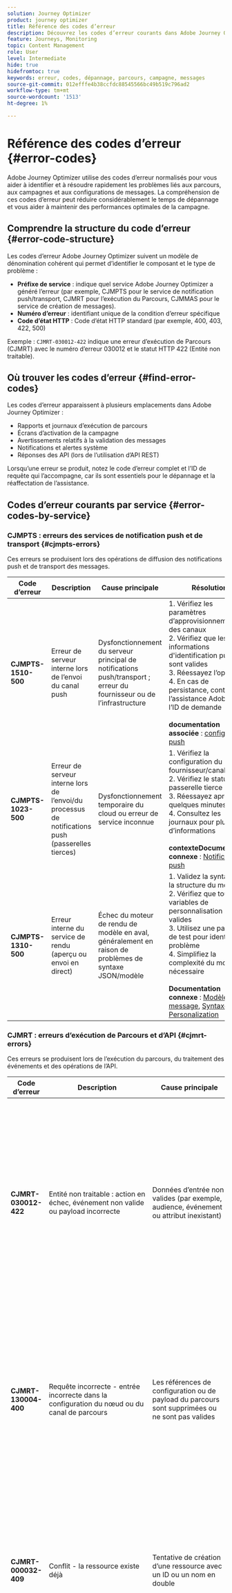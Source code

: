 ```yaml
---
solution: Journey Optimizer
product: journey optimizer
title: Référence des codes d’erreur
description: Découvrez les codes d’erreur courants dans Adobe Journey Optimizer et comment les résoudre
feature: Journeys, Monitoring
topic: Content Management
role: User
level: Intermediate
hide: true
hidefromtoc: true
keywords: erreur, codes, dépannage, parcours, campagne, messages
source-git-commit: 012efffe4b38ccfdc88545566bc49b519c796ad2
workflow-type: tm+mt
source-wordcount: '1513'
ht-degree: 1%

---
```



# Référence des codes d’erreur {#error-codes}

Adobe Journey Optimizer utilise des codes d’erreur normalisés pour vous aider à identifier et à résoudre rapidement les problèmes liés aux parcours, aux campagnes et aux configurations de messages. La compréhension de ces codes d’erreur peut réduire considérablement le temps de dépannage et vous aider à maintenir des performances optimales de la campagne.

## Comprendre la structure du code d’erreur {#error-code-structure}

Les codes d’erreur Adobe Journey Optimizer suivent un modèle de dénomination cohérent qui permet d’identifier le composant et le type de problème :

* **Préfixe de service** : indique quel service Adobe Journey Optimizer a généré l’erreur (par exemple, CJMPTS pour le service de notification push/transport, CJMRT pour l’exécution du Parcours, CJMMAS pour le service de création de messages).
* **Numéro d’erreur** : identifiant unique de la condition d’erreur spécifique
* **Code d’état HTTP** : Code d’état HTTP standard (par exemple, 400, 403, 422, 500)

Exemple : `CJMRT-030012-422` indique une erreur d’exécution de Parcours (CJMRT) avec le numéro d’erreur 030012 et le statut HTTP 422 (Entité non traitable).

## Où trouver les codes d’erreur {#find-error-codes}

Les codes d’erreur apparaissent à plusieurs emplacements dans Adobe Journey Optimizer :

* Rapports et journaux d’exécution de parcours
* Écrans d’activation de la campagne
* Avertissements relatifs à la validation des messages
* Notifications et alertes système
* Réponses des API (lors de l’utilisation d’API REST)

Lorsqu’une erreur se produit, notez le code d’erreur complet et l’ID de requête qui l’accompagne, car ils sont essentiels pour le dépannage et la réaffectation de l’assistance.

## Codes d’erreur courants par service {#error-codes-by-service}

### CJMPTS : erreurs des services de notification push et de transport {#cjmpts-errors}

Ces erreurs se produisent lors des opérations de diffusion des notifications push et de transport des messages.

| Code d’erreur | Description | Cause principale | Résolution |
|------------|-------------|-----------|-----------|
| **CJMPTS-1510-500** | Erreur de serveur interne lors de l’envoi du canal push | Dysfonctionnement du serveur principal de notifications push/transport ; erreur du fournisseur ou de l’infrastructure | &#x200B;1. Vérifiez les paramètres d’approvisionnement des canaux<br/>2. Vérifiez que les informations d&#39;identification push sont valides<br/>3. Réessayez l’opération<br/>4. En cas de persistance, contactez l’assistance Adobe avec l’ID de demande <br/><br/>**documentation associée** : [configuration push](../push/push-configuration.md) |
| **CJMPTS-1023-500** | Erreur de serveur interne lors de l’envoi/du processus de notifications push (passerelles tierces) | Dysfonctionnement temporaire du cloud ou erreur de service inconnue | &#x200B;1. Vérifiez la configuration du fournisseur/canal<br/>2. Vérifiez le statut de la passerelle tierce<br/>3. Réessayez après quelques minutes<br/>4. Consultez les journaux pour plus d’informations <br/><br/>**contexteDocumentation connexe** : [Notifications push](../push/create-push.md) |
| **CJMPTS-1310-500** | Erreur interne du service de rendu (aperçu ou envoi en direct) | Échec du moteur de rendu de modèle en aval, généralement en raison de problèmes de syntaxe JSON/modèle | &#x200B;1. Validez la syntaxe et la structure du modèle<br/>2. Vérifiez que toutes les variables de personnalisation sont valides<br/>3. Utilisez une payload de test pour identifier le problème<br/>4. Simplifiez la complexité du modèle si nécessaire <br/><br/>**Documentation connexe** : [Modèles de message](../content-management/content-templates.md), [Syntaxe Personalization](../personalization/personalization-syntax.md) |

### CJMRT : erreurs d’exécution de Parcours et d’API {#cjmrt-errors}

Ces erreurs se produisent lors de l’exécution du parcours, du traitement des événements et des opérations de l’API.

| Code d’erreur | Description | Cause principale | Résolution |
|------------|-------------|-----------|-----------|
| **CJMRT-030012-422** | Entité non traitable : action en échec, événement non valide ou payload incorrecte | Données d’entrée non valides (par exemple, audience, événement ou attribut inexistant) | &#x200B;1. Vérifiez à nouveau la structure de la payload d’entrée/d’événement<br/>2. Vérifiez que les objets référencés (audiences, jeux de données) existent et sont actifs<br/>3. Vérifiez que tous les champs obligatoires sont présents<br/>4. Testez avec une payload, dont le fonctionnement a été vérifié&#x200B;<br/><br/>**Documentation connexe** : [Dépannage de Parcours &#x200B;](troubleshooting.md), [Configuration des événements](../event/about-events.md) |
| **CJMRT-130004-400** | Requête incorrecte - entrée incorrecte dans la configuration du nœud ou du canal de parcours | Les références de configuration ou de payload du parcours sont supprimées ou ne sont pas valides | &#x200B;1. Vérifiez la configuration du nœud de parcours <br/>2. Vérifiez que toutes les ressources référencées (messages, audiences, actions) existent<br/>3. Correction ou mise à jour des références rompues<br/>4. Reconstruire la configuration du parcours si nécessaire <br/><br/>**Documentation connexe** : [création du Parcours &#x200B;](journey-gs.md), [Actions personnalisées](../action/about-custom-action-configuration.md) |
| **CJMRT-000032-409** | Conflit - la ressource existe déjà | Tentative de création d’une ressource avec un ID ou un nom en double | &#x200B;1. Utilisez des identifiants et des noms uniques pour toutes les ressources<br/>2. Recherchez les ressources existantes avec le même identifiant<br/>3. Supprimer ou renommer des objets en conflit<br/>4. Consultez les conventions de nommage <br/><br/>**documentation connexe** : [versions de Parcours &#x200B;](journey-gs.md#journey-versions) |
| **CJMRT-170016-400** | Requête incorrecte pendant la configuration/prévisualisation du parcours | Dépendance requise manquante ou lien de modèle rompu pour la payload | &#x200B;1. Vérifiez que toutes les ressources requises sont actives<br/>2. Vérifiez que les modèles et les blocs de contenu sont publiés<br/>3. Vérifiez que toutes les dépendances sont correctement liées<br/>4. Consultez les résultats du mode parcours test <br/><br/>**documentation connexe** : [Test des parcours &#x200B;](testing-the-journey.md), [dépendances de Parcours &#x200B;](journey-gs.md) |
| **CJMRT-080608-400** | Requête incorrecte dans le domaine/canal/délégation | Enregistrements DNS requis ou configuration d’e-mail/SMS manquante | &#x200B;1. Configuration DNS complète pour les domaines de messagerie<br/>2. Vérifiez que la délégation des sous-domaines est terminée<br/>3. Exécutez à nouveau les Assistants Configuration<br/>4. Accordez du temps pour la propagation du DNS (jusqu’à 72 heures)<br/><br/>**Documentation connexe** : [Surfaces de canal](../configuration/channel-surfaces.md), [Délégation de sous-domaine](../configuration/delegate-subdomain.md) |
| **CJMRT-110100-500** | Erreur interne sur la payload | Bogue de données/configuration du serveur principal ou configuration non prise en charge | &#x200B;1. Réessayez l’opération<br/>2. Simplifiez la configuration si vous utilisez des fonctionnalités avancées<br/>3. Transmettez-le au support Adobe avec l’identifiant de requête et la payload exacte<br/>4. Recherchez les problèmes connus dans les notes de mise à jour <br/><br/>**documentation connexe** : [Dépannage du Parcours &#x200B;](troubleshooting.md) |

### CJMAS : erreurs du service de création de messages {#cjmmas-errors}

Ces erreurs se produisent lors de la création, de la modification ou de la publication de messages, de préréglages et de contenu.

| Code d’erreur | Description | Cause principale | Résolution |
|------------|-------------|-----------|-----------|
| **CJMMAS-1149-400** | Requête incorrecte lors de l’enregistrement d’un message, d’un préréglage ou d’une variante | Champs obligatoires manquants dans le message ou mauvaise configuration | &#x200B;1. Renseignez tous les champs obligatoires (marqués d’un astérisque)<br/>2. Validez la configuration du message/préréglage<br/>3. Vérifiez les formats et les contraintes des valeurs de champ<br/>4. Consultez les messages de validation dans l’interface utilisateur <br/><br/>**documentation connexe** : [canal e-mail](../email/get-started-email.md), [surfaces de canal](../configuration/channel-surfaces.md) |
| **CJMMAS-2073-422** | Entité impossible à traiter dans la modification du préréglage de message | Erreur de validation, champ non pris en charge ou syntaxe incorrecte | &#x200B;1. Corrigez les erreurs de syntaxe/de champ comme indiqué<br/>2. Comparez-la à une configuration dont le fonctionnement a été vérifié<br/>3. Utilisez la validation de l’interface utilisateur des messages avant d’enregistrer<br/>4. Consultez les exigences de champ dans la documentation <br/><br/>**documentation connexe** : [Préréglages de message](../configuration/channel-surfaces.md), [Paramètres d’e-mail](../email/email-settings.md) |
| **CJMMAS-1300-500** | Erreur interne lors de la création du message | Panne du serveur principal en raison d’un problème d’infrastructure, de contenu volumineux ou d’une interruption de service | &#x200B;1. Simplifiez le modèle/contenu (réduisez la taille/la complexité)<br/>2. Réessayez l’opération<br/>3. Enregistrez le travail de manière incrémentielle<br/>4. Si l’erreur persiste, signalez-le à l’assistance Adobe <br/><br/>**documentation connexe** : [Modèles de contenu](../content-management/content-templates.md) |
| **CJMMAS-2001-200** | Statut de réussite mais bannière d’erreur : lien d’opt-out manquant | Lien de désabonnement obligatoire manquant dans la variante d’e-mail | &#x200B;1. Ajoutez un lien d’exclusion/de désabonnement à toutes les variantes d’e-mail<br/>2. Assurez-vous que le lien est présent dans chaque version <br/> langue 3. Utilisez l’assistant de personnalisation pour insérer un lien d’exclusion<br/>4. Tester toutes les variantes avant la publication <br/><br/>**Documentation connexe** : [Gestion du processus d’opt-out](../privacy/opt-out.md), [Conception d’e-mail](../email/content-from-scratch.md) |
| **CJMMAS-1603-403** | Interdit lors de la mise à jour/publication d’un modèle ou d’un préréglage | L’utilisateur ne dispose pas des autorisations/rôles requis ou l’action n’est pas autorisée dans l’état actuel | &#x200B;1. Vérifiez que l’utilisateur dispose des autorisations appropriées (Gestionnaire des messages, Auteur, etc.)<br/>2. Vérifiez le statut du paramètre prédéfini/du modèle (brouillon, publié, archivé)<br/>3. Demandez l’accès à l’administrateur si nécessaire<br/>4. Consultez les affectations de profils de produit <br/><br/>**documentation connexe** : [Autorisations](../administration/permissions.md), [Contrôle d’accès](../administration/permissions-overview.md) |

### CJMCMP : erreurs de campagne {#cjmcmp-errors}

Ces erreurs se produisent lors de la création, de la configuration et de l’activation de la campagne.

| Code d’erreur | Description | Cause principale | Résolution |
|------------|-------------|-----------|-----------|
| **CJMCMP-2050-400** | Requête incorrecte dans l’activation ou la validation de la campagne | Les références de la campagne ne sont pas valides ou comportent un segment ou une politique manquant | &#x200B;1. Contrôlez toutes les configurations de nœud de campagne<br/>2. Vérifiez que les liens de la politique/du segment sont à jour et valides<br/>3. Mettez à jour avec la configuration appropriée<br/>4. Tester à nouveau la campagne avant l’activation <br/><br/>**Documentation connexe** : [création de campagne](../campaigns/create-campaign.md), [validation de la campagne](../test-approve/gs-approval.md) |

## Approche générale de dépannage {#troubleshooting-approach}

Lorsque vous rencontrez un code d’erreur, suivez cette approche systématique :

1. **Identifier l’erreur** : notez le code d’erreur complet, le statut HTTP et tout message ou ID de requête associé.

2. **Rechercher le service** : utilisez le préfixe du service (CJMPTS, CJMRT, CJMMAS, CJMCMP) pour identifier le composant concerné.

3. **Vérifiez le code d’état** :
   * **400 (requête incorrecte)** : vérifiez les données d’entrée et la configuration
   * **403 (Interdit)** vérifier les autorisations et les droits d’accès
   * **409 (Conflit)** : Recherchez les ressources en double ou en conflit
   * **422 (entité non traitable)** : validation des données par rapport aux exigences du schéma
   * **500 (erreur de serveur interne)** : réessayez et réaffectez éventuellement le problème à l’assistance

4. **Vérifier les modifications récentes** : tenir compte de ce qui a été modifié récemment (mises à jour de parcours, nouvelles campagnes, modifications de configuration, etc.).

5. **Consulter la documentation** : utilisez les liens fournis dans ce guide pour accéder à la documentation détaillée sur la fonctionnalité affectée.

6. **Réessayer si nécessaire** : pour les erreurs de la série 500, une simple reprise après quelques minutes résout souvent les problèmes transitoires.

7. **Escalader si nécessaire** : si l’erreur persiste après les étapes de résolution suivantes, contactez l’assistance Adobe à l’adresse :
   * Code d’erreur complet
   * ID de requête (si disponible)
   * Procédure à suivre
   * Détails de configuration pertinents

## Bonnes pratiques pour éviter les erreurs courantes {#best-practices}

### Avant activation du parcours {#journey-best-practices}

* **Valider toutes les ressources** : assurez-vous que toutes les audiences référencées, les sources de données et les actions personnalisées sont actives
* **Test approfondi** : utilisez le mode test pour identifier les problèmes avant la publication ([En savoir plus](testing-the-journey.md)).
* **Vérification des autorisations** : vérifiez que vous disposez des droits d’accès nécessaires pour tous les composants
* **Vérifier les dépendances** : assurez-vous que tous les messages et contenus liés sont publiés

### Lors de la création de messages {#message-best-practices}

* **Remplir les champs obligatoires** : toujours remplir tous les champs obligatoires avant d’enregistrer
* **Inclure des liens de désabonnement** : ajoutez des liens de désabonnement à toutes les variantes d’e-mail ([En savoir plus](../privacy/opt-out.md)).
* **Valider la personnalisation** : tester tout le contenu dynamique avec des profils types ([En savoir plus](../personalization/personalization-build-expressions.md))
* **Faciliter la gestion des modèles** : évitez les modèles trop complexes susceptibles de causer des problèmes de rendu

### Pour la gestion des campagnes {#campaign-best-practices}

* **Vérification des données d’audience** : assurez-vous que les audiences cibles sont correctement configurées et renseignées
* **Vérifier le statut d’approbation** : comprendre les exigences d’approbation avant de tenter l’activation ([En savoir plus](../test-approve/gs-approval.md))
* **Configurations du moniteur** : vérifiez régulièrement la validité des surfaces et des préréglages de canal
* **Planifier les modifications DNS** : laissez suffisamment de temps à la propagation DNS lors de la mise à jour des domaines

## Ressources supplémentaires {#additional-resources}

* [Dépannage de parcours](troubleshooting.md)
* [Résolution des problèmes d’exécution](troubleshooting-execution.md)
* [Résolution des problèmes liés aux activités entrantes](troubleshooting-inbound.md)
* [Dépannage des actions personnalisées](../action/troubleshoot-custom-action.md)
* [FAQ sur le parcours](journey-faq.md)
* [Mécanismes de sécurisation et limitations](../start/guardrails.md)

## Obtention d’une assistance {#getting-support}

Si vous rencontrez des erreurs persistantes qui ne peuvent pas être résolues à l’aide de ce guide :

1. **Collecter des informations** : collecter le code d’erreur, l’identifiant de requête, les horodatages et les étapes à reproduire
2. **Vérification de l’état du système** : consultez [État d’Adobe](https://status.adobe.com/fr){target="_blank"} pour connaître les problèmes de service connus
3. **Rechercher dans la documentation** : consultez [Adobe Experience League](https://experienceleague.adobe.com/docs/journey-optimizer.html?lang=fr){target="_blank"} pour trouver des solutions.
4. **Engager la communauté** : posez des questions dans la communauté [Adobe Journey Optimizer](https://experienceleaguecommunities.adobe.com/t5/journey-optimizer/ct-p/journey-optimizer){target="_blank"}
5. **Contactez l’assistance Adobe** : envoyez un ticket d’assistance avec tous les détails pertinents

>[!NOTE]
>
>Cette référence de code d’erreur est continuellement mise à jour au fur et à mesure que de nouveaux codes sont identifiés et documentés. Pour obtenir les informations les plus récentes, consultez régulièrement les [blogs de la communauté Adobe Journey Optimizer](https://experienceleaguecommunities.adobe.com/t5/journey-optimizer-blogs/bg-p/journey-optimizer-blogs){target="_blank"}.

**Rubriques connexes**

* [Démystifier les codes d’erreur Adobe Journey Optimizer : partie 1](https://experienceleaguecommunities.adobe.com/t5/journey-optimizer-blogs/demystifying-adobe-journey-optimizer-error-codes-root-causes-and/ba-p/760884){target="_blank"}
* [Démystifier les codes d’erreur Adobe Journey Optimizer : partie 2](https://experienceleaguecommunities.adobe.com/t5/journey-optimizer-blogs/demystifying-adobe-journey-optimizer-error-codes-root-causes-and/bc-p/782661){target="_blank"}

